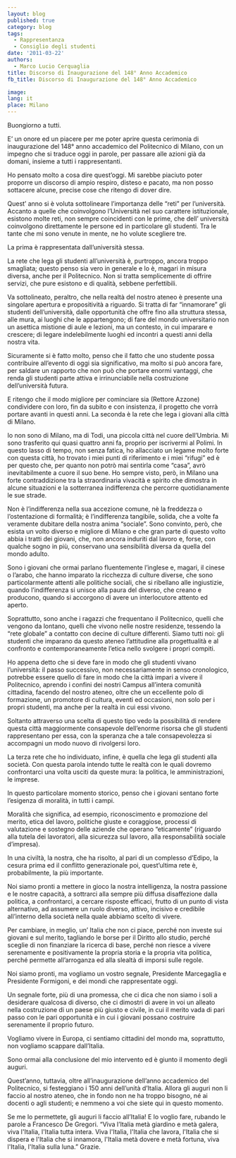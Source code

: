 ```yaml
---
layout: blog
published: true
category: blog
tags:
  - Rappresentanza
  - Consiglio degli studenti
date: '2011-03-22'
authors:
  - Marco Lucio Cerquaglia
title: Discorso di Inaugurazione del 148° Anno Accademico
fb_title: Discorso di Inaugurazione del 148° Anno Accademico

image: 
lang: it
place: Milano
---
```


Buongiorno a tutti.

E’ un onore ed un piacere per me poter aprire questa cerimonia di inaugurazione del 148° anno accademico del Politecnico di Milano, con un impegno che si traduce oggi in parole, per passare alle azioni già da domani, insieme a tutti i rappresentanti.

Ho pensato molto a cosa dire quest’oggi. Mi sarebbe piaciuto poter proporre un discorso di ampio respiro, disteso e pacato, ma non posso sottacere alcune, precise cose che ritengo di dover dire.

Quest’ anno si è voluta sottolineare l’importanza delle “reti” per l’università. Accanto a quelle che coinvolgono l’Università nel suo carattere istituzionale, esistono molte reti, non sempre coincidenti con le prime, che dell’ università coinvolgono direttamente le persone ed in particolare gli studenti. Tra le tante che mi sono venute in mente, ne ho volute scegliere tre.

La prima è rappresentata dall’università stessa.

La rete che lega gli studenti all’università è, purtroppo, ancora troppo smagliata; questo penso sia vero in generale e lo è, magari in misura diversa, anche per il Politecnico. Non si tratta semplicemente di offrire servizi, che pure esistono e di qualità, sebbene perfettibili.

Va sottolineato, peraltro, che nella realtà del nostro ateneo è presente una singolare apertura e propositività a riguardo. Si tratta di far “innamorare” gli studenti dell’università, dalle opportunità che offre fino alla struttura stessa, alle mura, ai luoghi che le appartengono; di fare del mondo universitario non un asettica mistione di aule e lezioni, ma un contesto, in cui imparare e crescere; di legare indelebilmente luoghi ed incontri a questi anni della nostra vita.

Sicuramente si è fatto molto, penso che il fatto che uno studente possa contribuire all’evento di oggi sia significativo, ma molto si può ancora fare, per saldare un rapporto che non può che portare enormi vantaggi, che renda gli studenti parte attiva e irrinunciabile nella costruzione dell’università futura.

E ritengo che il modo migliore per cominciare sia (Rettore Azzone) condividere con loro, fin da subito e con insistenza, il progetto che vorrà portare avanti in questi anni. La seconda è la rete che lega i giovani alla città di Milano.

Io non sono di Milano, ma di Todi, una piccola città nel cuore dell’Umbria. Mi sono trasferito qui quasi quattro anni fa, proprio per iscrivermi al Polimi. In questo lasso di tempo, non senza fatica, ho allacciato un legame molto forte con questa città, ho trovato i miei punti di riferimento e i miei “rifugi” ed è per questo che, per quanto non potrò mai sentirla come “casa”, avrò inevitabilmente a cuore il suo bene. Ho sempre visto, però, in Milano una forte contraddizione tra la straordinaria vivacità e spirito che dimostra in alcune situazioni e la sotterranea indifferenza che percorre quotidianamente le sue strade.

Non è l’indifferenza nella sua accezione comune, nè la freddezza o l’ostentazione di formalità; è l’indifferenza tangibile, solida, che a volte fa veramente dubitare della nostra anima “sociale”. Sono convinto, però, che esista un volto diverso e migliore di Milano e che gran parte di questo volto abbia i tratti dei giovani, che, non ancora induriti dal lavoro e, forse, con qualche sogno in più, conservano una sensibilità diversa da quella del mondo adulto.

Sono i giovani che ormai parlano fluentemente l’inglese e, magari, il cinese o l’arabo, che hanno imparato la ricchezza di culture diverse, che sono particolarmente attenti alle politiche sociali, che si ribellano alle ingiustizie, quando l’indifferenza si unisce alla paura del diverso, che creano e producono, quando si accorgono di avere un interlocutore attento ed aperto.

Soprattutto, sono anche i ragazzi che frequentano il Politecnico, quelli che vengono da lontano, quelli che vivono nelle nostre residenze, tessendo la “rete globale” a contatto con decine di culture differenti. Siamo tutti noi: gli studenti che imparano da questo ateneo l’attitudine alla progettualità e al confronto e contemporaneamente l’etica nello svolgere i propri compiti.

Ho appena detto che si deve fare in modo che gli studenti vivano l’università: il passo successivo, non necessariamente in senso cronologico, potrebbe essere quello di fare in modo che la città impari a vivere il Politecnico, aprendo i confini dei nostri Campus all’intera comunità cittadina, facendo del nostro ateneo, oltre che un eccellente polo di formazione, un promotore di cultura, eventi ed occasioni, non solo per i propri studenti, ma anche per la realtà in cui essi vivono.

Soltanto attraverso una scelta di questo tipo vedo la possibilità di rendere questa città maggiormente consapevole dell’enorme risorsa che gli studenti rappresentano per essa, con la speranza che a tale consapevolezza si accompagni un modo nuovo di rivolgersi loro.

La terza rete che ho individuato, infine, è quella che lega gli studenti alla società. Con questa parola intendo tutte le realtà con le quali dovremo confrontarci una volta usciti da queste mura: la politica, le amministrazioni, le imprese.

In questo particolare momento storico, penso che i giovani sentano forte l’esigenza di moralità, in tutti i campi.

Moralità che significa, ad esempio, riconoscimento e promozione del merito, etica del lavoro, politiche giuste e coraggiose, processi di valutazione e sostegno delle aziende che operano “eticamente” (riguardo alla tutela dei lavoratori, alla sicurezza sul lavoro, alla responsabilità sociale d’impresa).

In una civiltà, la nostra, che ha risolto, al pari di un complesso d’Edipo, la cesura prima ed il conflitto generazionale poi, quest’ultima rete è, probabilmente, la più importante.

Noi siamo pronti a mettere in gioco la nostra intelligenza, la nostra passione e le nostre capacità, a sottrarci alla sempre più diffusa disaffezione dalla politica, a confrontarci, a cercare risposte efficaci, frutto di un punto di vista alternativo, ad assumere un ruolo diverso, attivo, incisivo e credibile all’interno della società nella quale abbiamo scelto di vivere.

Per cambiare, in meglio, un’ Italia che non ci piace, perché non investe sui giovani e sul merito, tagliando le borse per il Diritto allo studio, perché sceglie di non finanziare la ricerca di base, perché non riesce a vivere serenamente e positivamente la propria storia e la propria vita politica, perché permette all’arroganza ed alla slealtà di imporsi sulle regole.

Noi siamo pronti, ma vogliamo un vostro segnale, Presidente Marcegaglia e Presidente Formigoni, e dei mondi che rappresentate oggi.

Un segnale forte, più di una promessa, che ci dica che non siamo i soli a desiderare qualcosa di diverso, che ci dimostri di avere in voi un alleato nella costruzione di un paese più giusto e civile, in cui il merito vada di pari passo con le pari opportunità e in cui i giovani possano costruire serenamente il proprio futuro.

Vogliamo vivere in Europa, ci sentiamo cittadini del mondo ma, soprattutto, non vogliamo scappare dall’Italia.

Sono ormai alla conclusione del mio intervento ed è giunto il momento degli auguri.

Quest’anno, tuttavia, oltre all’inaugurazione dell’anno accademico del Politecnico, si festeggiano i 150 anni dell’unità d’Italia. Allora gli auguri non li faccio al nostro ateneo, che in fondo non ne ha troppo bisogno, né ai docenti o agli studenti; e nemmeno a voi che siete qui in questo momento.

Se me lo permettete, gli auguri li faccio all’Italia! E lo voglio fare, rubando le parole a Francesco De Gregori. “Viva l’Italia metà giardino e metà galera, viva l'Italia, l'Italia tutta intera. Viva l'Italia, l'Italia che lavora, l'Italia che si dispera e l'Italia che si innamora, l'Italia metà dovere e metà fortuna, viva l'Italia, l'Italia sulla luna.” Grazie.
